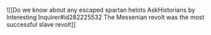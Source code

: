 ![[Do we know about any escaped spartan helots  AskHistorians by Interesting Inquirer#id282225532 The Messenian revolt was the most successful slave revolt]]


